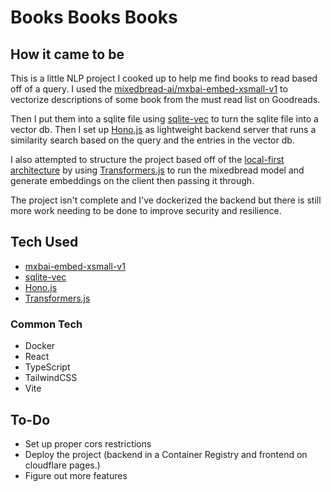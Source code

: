 # Books Books Books

## How it came to be
This is a little NLP project I cooked up to help me find books to read based off of a query. I used the [mixedbread-ai/mxbai-embed-xsmall-v1](https://huggingface.co/mixedbread-ai/mxbai-embed-xsmall-v1) to vectorize descriptions of some book from the must read list on Goodreads.

Then I put them into a sqlite file using [sqlite-vec](https://github.com/asg017/sqlite-vec) to turn the sqlite file into a vector db. Then I set up [Hono.js](https://hono.dev) as lightweight backend server that runs a similarity search based on the query and the entries in the vector db.

I also attempted to structure the project based off of the [local-first architecture](https://www.inkandswitch.com/local-first) by using [Transformers.js](https://huggingface.co/docs/transformers.js/v3.0.0/index) to run the mixedbread model and generate embeddings on the client then passing it through.

The project isn't complete and I've dockerized the backend but there is still more work needing to be done to improve security and resilience.

## Tech Used
- [mxbai-embed-xsmall-v1](https://huggingface.co/mixedbread-ai/mxbai-embed-xsmall-v1)
- [sqlite-vec](https://github.com/asg017/sqlite-vec)
- [Hono.js](https://hono.dev)
- [Transformers.js](https://huggingface.co/docs/transformers.js/v3.0.0/index)

### Common Tech
- Docker
- React
- TypeScript
- TailwindCSS
- Vite

## To-Do
- Set up proper cors restrictions
- Deploy the project (backend in a Container Registry and frontend on cloudflare pages.)
- Figure out more features
